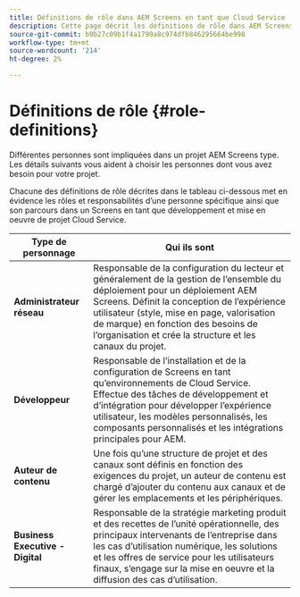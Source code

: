 ```yaml
---
title: Définitions de rôle dans AEM Screens en tant que Cloud Service
description: Cette page décrit les définitions de rôle dans AEM Screens en tant que Cloud Service.
source-git-commit: b9b27c09b1f4a1799a8c974dfb846295664be998
workflow-type: tm+mt
source-wordcount: '214'
ht-degree: 2%

---
```



# Définitions de rôle {#role-definitions}

Différentes personnes sont impliquées dans un projet AEM Screens type. Les détails suivants vous aident à choisir les personnes dont vous avez besoin pour votre projet.

Chacune des définitions de rôle décrites dans le tableau ci-dessous met en évidence les rôles et responsabilités d’une personne spécifique ainsi que son parcours dans un Screens en tant que développement et mise en oeuvre de projet Cloud Service.

| Type de personnage | Qui ils sont |
|--- |--- |
| **Administrateur réseau** | Responsable de la configuration du lecteur et généralement de la gestion de l’ensemble du déploiement pour un déploiement AEM Screens. Définit la conception de l’expérience utilisateur (style, mise en page, valorisation de marque) en fonction des besoins de l’organisation et crée la structure et les canaux du projet. |
| **Développeur** | Responsable de l’installation et de la configuration de Screens en tant qu’environnements de Cloud Service. Effectue des tâches de développement et d’intégration pour développer l’expérience utilisateur, les modèles personnalisés, les composants personnalisés et les intégrations principales pour AEM. |
| **Auteur de contenu** | Une fois qu’une structure de projet et des canaux sont définis en fonction des exigences du projet, un auteur de contenu est chargé d’ajouter du contenu aux canaux et de gérer les emplacements et les périphériques. |
| **Business Executive - Digital** | Responsable de la stratégie marketing produit et des recettes de l’unité opérationnelle, des principaux intervenants de l’entreprise dans les cas d’utilisation numérique, les solutions et les offres de service pour les utilisateurs finaux, s’engage sur la mise en oeuvre et la diffusion des cas d’utilisation. |
